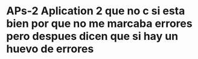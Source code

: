 # APs-2 Aplication 2 que no c si esta bien por que no me marcaba errores pero despues dicen que si hay un huevo de errores 
